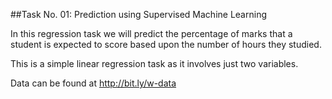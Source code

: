 ##Task No. 01: Prediction using Supervised Machine Learning

In this regression task we will predict the percentage of marks that a student is expected to score based upon the number of hours they studied.

This is a simple linear regression task as it involves just two variables. 

Data can be found at http://bit.ly/w-data 
